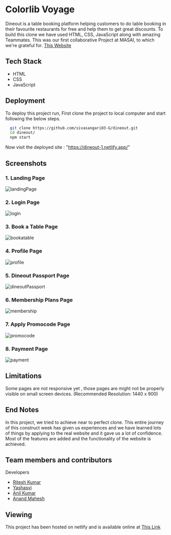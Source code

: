 # Colorlib Voyage

Dineout is a table booking platform helping customers to do table booking in their favourite restaurants for free and help them to get great discounts. To build this clone we have used HTML, CSS, JavaScript along with amazing Teammates. This was our first collaborative Project at MASAI, to which we're grateful for. [This Website](https://preview.colorlib.com/theme/voyage/)


## Tech Stack

   - HTML
   - CSS
   - JavaScript
  
## Deployment

To deploy this project run, First clone the project to local computer and start following the below steps.

```bash
  git clone https://github.com/sivasangari03-G/dineout.git
  cd dineout/
  npm start
```
Now visit the deployed site : "https://dineout-1.netlify.app/"
  
## Screenshots
### 1. Landing Page

![landingPage](https://user-images.githubusercontent.com/77038735/157514710-b1f37e83-0f06-4bb1-9e70-5d9dbdf87a34.PNG)

### 2. Login Page

![login](https://user-images.githubusercontent.com/77038735/157522538-b3e70972-9c81-47bd-a481-a45a0224eaf6.jpg)

### 3. Book a Table Page

![bookatable](https://user-images.githubusercontent.com/77038735/157522756-0b1e3cdf-a17f-4b0a-9aa1-8f8b5623d803.jpg)

### 4. Profile Page

![profile](https://user-images.githubusercontent.com/77038735/157522786-7882abfa-6c8e-4857-9ac1-d374580c65d0.jpg)

### 5. Dineout Passport Page

![dineoutPassport](https://user-images.githubusercontent.com/77038735/157522858-4c3c74bc-4ac0-4f4c-bbd8-4f4f6cb5abe4.jpg)

### 6. Membership Plans Page
 
![membership](https://user-images.githubusercontent.com/77038735/157522918-aa77f21f-4ce1-45b8-80be-071c2f4dc6c7.jpg)

### 7. Apply Promocode Page

![promocode](https://user-images.githubusercontent.com/77038735/157522963-54e8d271-c117-42dc-8981-2c08be5f0411.jpg)

### 8. Payment Page

![payment](https://user-images.githubusercontent.com/77038735/157523006-58a62f80-837c-4f4d-993a-e56a0ea1200c.jpg)

## Limitations

Some pages are not responsive yet , those pages are might not be properly visible on small screen devices. (Recommended Resolution: 1440 x 900)

## End Notes

In this project, we tried to achieve near to perfect clone. This entire journey of this construct week has given us experiences and we have learned lots of things by applying to the real website and it gave us a lot of confidence. Most of the features are added and the functionality of the website is achieved.


  
## Team members and contributors

Developers
- [Ritesh Kumar](https://github.com/riteshsingla36)
- [Yashasvi](https://github.com/yashasvij-19)
- [Anil Kumar](https://github.com/anil843324)
- [Anand Mahesh](https://github.com/manand881)


## Viewing

This project has been hosted on netlify and is available online at [This Link](https://colorlib-voyage.netlify.app/)
